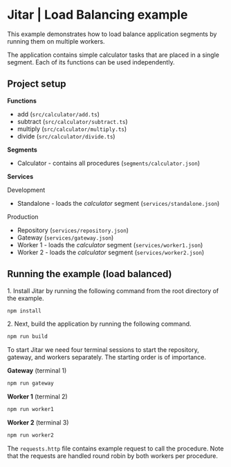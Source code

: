 
# Jitar | Load Balancing example

This example demonstrates how to load balance application segments by running them on multiple workers.

The application contains simple calculator tasks that are placed in a single segment.
Each of its functions can be used independently.

## Project setup

**Functions**

* add (`src/calculator/add.ts`)
* subtract (`src/calculator/subtract.ts`)
* multiply (`src/calculator/multiply.ts`)
* divide (`src/calculator/divide.ts`)

**Segments**

* Calculator - contains all procedures (`segments/calculator.json`)

**Services**

Development

* Standalone - loads the *calculator* segment (`services/standalone.json`)

Production

* Repository (`services/repository.json`)
* Gateway (`services/gateway.json`)
* Worker 1 - loads the *calculator* segment (`services/worker1.json`)
* Worker 2 - loads the *calculator* segment (`services/worker2.json`)

## Running the example (load balanced)

1\. Install Jitar by running the following command from the root directory of the example.

```bash
npm install
```

2\. Next, build the application by running the following command.

```bash
npm run build
```

To start Jitar we need four terminal sessions to start the repository, gateway, and workers separately. The starting order is of importance.

**Gateway** (terminal 1)

```bash
npm run gateway
```

**Worker 1** (terminal 2)

```bash
npm run worker1
```

**Worker 2** (terminal 3)

```bash
npm run worker2
```

The ``requests.http`` file contains example request to call the procedure.
Note that the requests are handled round robin by both workers per procedure.
